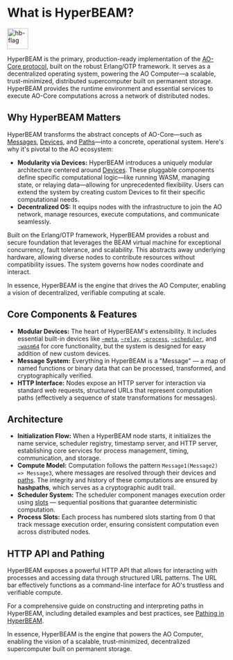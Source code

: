# What is HyperBEAM?
<img src="https://arweave.net/S3qpd4CF_VSPD9DfVaWD4McFQy6XAUto2FLidcjofpM" alt="hb-flag" width="48" />

HyperBEAM is the primary, production-ready implementation of the [AO-Core protocol](./what-is-ao-core.md), built on the robust Erlang/OTP framework. It serves as a decentralized operating system, powering the AO Computer—a scalable, trust-minimized, distributed supercomputer built on permanent storage. HyperBEAM provides the runtime environment and essential services to execute AO-Core computations across a network of distributed nodes.

## Why HyperBEAM Matters

HyperBEAM transforms the abstract concepts of AO-Core—such as [Messages](./what-is-ao-core.md#core-concepts), [Devices](./what-is-ao-core.md#core-concepts), and [Paths](./what-is-ao-core.md#core-concepts)—into a concrete, operational system. Here's why it's pivotal to the AO ecosystem:

- **Modularity via Devices:** HyperBEAM introduces a uniquely modular architecture centered around [Devices](./hyperbeam-devices.md). These pluggable components define specific computational logic—like running WASM, managing state, or relaying data—allowing for unprecedented flexibility. Users can extend the system by creating custom Devices to fit their specific computational needs.
- **Decentralized OS:** It equips nodes with the infrastructure to join the AO network, manage resources, execute computations, and communicate seamlessly.

Built on the Erlang/OTP framework, HyperBEAM provides a robust and secure foundation that leverages the BEAM virtual machine for exceptional concurrency, fault tolerance, and scalability. This abstracts away underlying hardware, allowing diverse nodes to contribute resources without compatibility issues. The system governs how nodes coordinate and interact.

In essence, HyperBEAM is the engine that drives the AO Computer, enabling a vision of decentralized, verifiable computing at scale.

## Core Components & Features

- **Modular Devices:** The heart of HyperBEAM's extensibility. It includes essential built-in devices like [`~meta`](../devices/meta-at-1-0.md), [`~relay`](../devices/relay-at-1-0.md), [`~process`](../devices/process-at-1-0.md), [`~scheduler`](../devices/scheduler-at-1-0.md), and [`~wasm64`](../devices/wasm64-at-1-0.md) for core functionality, but the system is designed for easy addition of new custom devices.
- **Message System:** Everything in HyperBEAM is a "Message" — a map of named functions or binary data that can be processed, transformed, and cryptographically verified.
- **HTTP Interface:** Nodes expose an HTTP server for interaction via standard web requests, structured URLs that represent computation paths (effectively a sequence of state transformations for messages).

## Architecture

*   **Initialization Flow:** When a HyperBEAM node starts, it initializes the name service, scheduler registry, timestamp server, and HTTP server, establishing core services for process management, timing, communication, and storage.
*   **Compute Model:** Computation follows the pattern `Message1(Message2) => Message3`, where messages are resolved through their devices and [paths](./pathing-in-hyperbeam.md). The integrity and history of these computations are ensured by **hashpaths**, which serves as a cryptographic audit trail.
*   **Scheduler System:** The scheduler component manages execution order using [slots](../devices/scheduler-at-1-0.md#slot-system) — sequential positions that guarantee deterministic computation.
*   **Process Slots:** Each process has numbered slots starting from 0 that track message execution order, ensuring consistent computation even across distributed nodes.

## HTTP API and Pathing

HyperBEAM exposes a powerful HTTP API that allows for interacting with processes and accessing data through structured URL patterns. The URL bar effectively functions as a command-line interface for AO's trustless and verifiable compute.

For a comprehensive guide on constructing and interpreting paths in HyperBEAM, including detailed examples and best practices, see [Pathing in HyperBEAM](./pathing-in-hyperbeam.md).

In essence, HyperBEAM is the engine that powers the AO Computer, enabling the vision of a scalable, trust-minimized, decentralized supercomputer built on permanent storage.